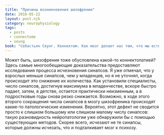 ```yaml
---
title: "Причины возникновения шизофрении"
date: 2016-05-22
layout: post.njk
category: neurophysiology
tags:
  - posts
  - connectome
  - seung
book: "Себастьян Сеунг. Коннектом. Как мозг делает нас тем, что мы есть"
---
```


Может быть, шизофрения тоже обусловлена какой-то коннектопатией? Здесь самые многообещающие доказательства предоставляют исследования процесса исчезновения синапсов. Я уже отмечал, что у взрослых меньше синапсов, чем у младенцев, но я не уточнял, когда происходит это снижение их количества. Как установили специалисты, число синапсов, достигнув максимума в младенчестве, вскоре быстро падает, затем, в детстве, остается практически неизменным, а в подростковые годы снова резко снижается. Возможно, в ходе этого второго сокращения числа синапсов в мозгу шизофреника происходят какие-то патологические изменения. Вероятно, этот дефект не сводится просто к слишком большому или слишком малому числу синапсов: такую разновидность нейропатологии уже обнаружили бы с помощью существующих методов. Скорее всего, исчезают не те синапсы, которые должны исчезать, что и подталкивает мозг к психозу.
